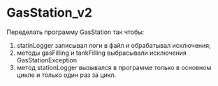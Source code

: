 # GasStation_v2
Переделать программу GasStation так чтобы:
1) statinLogger записывал логи в файл и обрабатывал исключения; 
2) методы gasFilling и tankFilling выбрасывали исключения GasStationException
3) метод stationLogger вызывался в программе только в основном цикле и только один раз за цикл.
